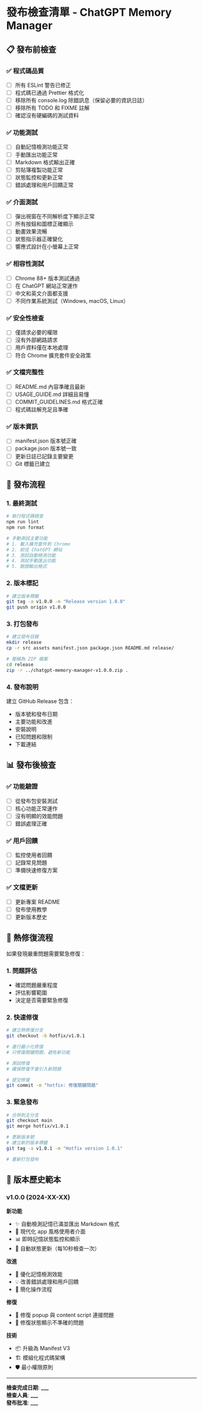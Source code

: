 # 發布檢查清單 - ChatGPT Memory Manager

## 📋 發布前檢查

### ✅ 程式碼品質

- [ ] 所有 ESLint 警告已修正
- [ ] 程式碼已通過 Prettier 格式化
- [ ] 移除所有 console.log 除錯訊息（保留必要的資訊日誌）
- [ ] 移除所有 TODO 和 FIXME 註解
- [ ] 確認沒有硬編碼的測試資料

### ✅ 功能測試

- [ ] 自動記憶檢測功能正常
- [ ] 手動匯出功能正常
- [ ] Markdown 格式輸出正確
- [ ] 剪貼簿複製功能正常
- [ ] 狀態監控和更新正常
- [ ] 錯誤處理和用戶回饋正常

### ✅ 介面測試

- [ ] 彈出視窗在不同解析度下顯示正常
- [ ] 所有按鈕和圖標正確顯示
- [ ] 動畫效果流暢
- [ ] 狀態指示器正確變化
- [ ] 響應式設計在小螢幕上正常

### ✅ 相容性測試

- [ ] Chrome 88+ 版本測試通過
- [ ] 在 ChatGPT 網站正常運作
- [ ] 中文和英文介面都支援
- [ ] 不同作業系統測試（Windows, macOS, Linux）

### ✅ 安全性檢查

- [ ] 僅請求必要的權限
- [ ] 沒有外部網路請求
- [ ] 用戶資料僅在本地處理
- [ ] 符合 Chrome 擴充套件安全政策

### ✅ 文檔完整性

- [ ] README.md 內容準確且最新
- [ ] USAGE_GUIDE.md 詳細且易懂
- [ ] COMMIT_GUIDELINES.md 格式正確
- [ ] 程式碼註解充足且準確

### ✅ 版本資訊

- [ ] manifest.json 版本號正確
- [ ] package.json 版本號一致
- [ ] 更新日誌已記錄主要變更
- [ ] Git 標籤已建立

## 🚀 發布流程

### 1. 最終測試

```bash
# 執行程式碼檢查
npm run lint
npm run format

# 手動測試主要功能
# 1. 載入擴充套件到 Chrome
# 2. 前往 ChatGPT 網站
# 3. 測試自動檢測功能
# 4. 測試手動匯出功能
# 5. 驗證輸出格式
```

### 2. 版本標記

```bash
# 建立版本標籤
git tag -a v1.0.0 -m "Release version 1.0.0"
git push origin v1.0.0
```

### 3. 打包發布

```bash
# 建立發布目錄
mkdir release
cp -r src assets manifest.json package.json README.md release/

# 壓縮為 ZIP 檔案
cd release
zip -r ../chatgpt-memory-manager-v1.0.0.zip .
```

### 4. 發布說明

建立 GitHub Release 包含：

- 版本號和發布日期
- 主要功能和改進
- 安裝說明
- 已知問題和限制
- 下載連結

## 📊 發布後檢查

### ✅ 功能驗證

- [ ] 從發布包安裝測試
- [ ] 核心功能正常運作
- [ ] 沒有明顯的效能問題
- [ ] 錯誤處理正確

### ✅ 用戶回饋

- [ ] 監控使用者回饋
- [ ] 記錄常見問題
- [ ] 準備快速修復方案

### ✅ 文檔更新

- [ ] 更新專案 README
- [ ] 發布使用教學
- [ ] 更新版本歷史

## 🔄 熱修復流程

如果發現嚴重問題需要緊急修復：

### 1. 問題評估

- 確認問題嚴重程度
- 評估影響範圍
- 決定是否需要緊急修復

### 2. 快速修復

```bash
# 建立熱修復分支
git checkout -b hotfix/v1.0.1

# 進行最小化修復
# 只修復關鍵問題，避免新功能

# 測試修復
# 確保修復不會引入新問題

# 提交修復
git commit -m "hotfix: 修復關鍵問題"
```

### 3. 緊急發布

```bash
# 合併到主分支
git checkout main
git merge hotfix/v1.0.1

# 更新版本號
# 建立新的版本標籤
git tag -a v1.0.1 -m "Hotfix version 1.0.1"

# 重新打包發布
```

## 📝 版本歷史範本

### v1.0.0 (2024-XX-XX)

**新功能**

- ✨ 自動檢測記憶已滿並匯出 Markdown 格式
- 🎨 現代化 app 風格使用者介面
- 📊 即時記憶狀態監控和顯示
- 🔄 自動狀態更新（每10秒檢查一次）

**改進**

- 🚀 優化記憶檢測效能
- 💡 改善錯誤處理和用戶回饋
- 🎯 簡化操作流程

**修復**

- 🐛 修復 popup 與 content script 連接問題
- 🔧 修復狀態顯示不準確的問題

**技術**

- 📦 升級為 Manifest V3
- 🏗️ 模組化程式碼架構
- 🛡️ 最小權限原則

---

**檢查完成日期**: ****\_\_\_****  
**檢查人員**: ****\_\_\_****  
**發布批准**: ****\_\_\_****
